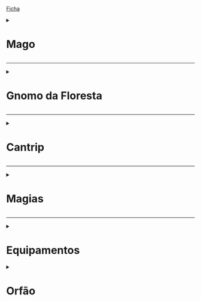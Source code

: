 [Ficha](mago.pdf)


<details>
<summary><h1> Mago </h1></summary>

<img src="mago/cmago.png">

<img src="mago/m1.png">

<img src="mago/m2.png">

<img src="mago/evocacao.png">
</details>

---

<details>
<summary><h1> Gnomo da Floresta </h1></summary>

<img src="raca/g1.png">

<img src="raca/gFloresta.png">

</details>

---

<details>
<summary><h1> Cantrip </h1></summary>

### Espirro Ácido
<img src="magias_truques/cantrip_espirro_ácido.png">

### Raio de Gelo
<img src="magias_truques/cantrip_raio_de_gelo.png">

### Raio de Fogo
<img src="magias_truques/cantrip_raio_de_fogo.png">

### Toque Arrepiante
<img src="magias_truques/cantrip_toque_arrepiante.png">

### Ilusao Menor
<img src="magias_truques/cantrip-ilusao_menor.png">


</details>

---

<details>
<summary><h1>Magias </h1></summary>

## 1

###  Armadura Arcana
<img src="magias_truques/magia_armadura_arcana.png">

### Mãos Flamejantes
<img src="magias_truques/maos_flamejantes.png">

### Compreender Idiomas
<img src="magias_truques/Compreender Idiomas.png">

### Misseis Magicos
<img src="magias_truques/Misseis_magicos.png">

### Convocar Familiar
<img src="magias_truques/convocar_familiar.png">

### Detectar Magia
<img src="magias_truques/magia_detectar_magia.png">

### Identificacao
<img src="magias_truques/indetificacao.png">

### Escudo Arcano
<img src="magias_truques/escudo_arcano.png">

---

## 2

### Raio Ardente
<img src="magias_truques/raio_ardente.png">

### Despedaçar
<img src="magias_truques/despedacar.png">

### Esfera Flamejante
<img src="magias_truques/Esfera_flamejante.png">

### Passo Nebuloso
<img src="magias_truques/passo_nebuloso.png">

---

## 3

### Bola de Fogo
<img src="magias_truques/bola_de_fogo.png">

### Voo
<img src="magias_truques/voo.png">

### ContraMágica
<img src="magias_truques/contramagica.png">

### Dissipar Magia
<img src="magias_truques/dissiparmagia.png">

---

## 4

### Conjurar Elementais Menores
<img src="magias_truques/conjurar.png">

### Escudo de Fogo
<img src="magias_truques/escudo_de_fogo.png">

### Metamorfose
<img src="magias_truques/metamorfose.png">

### Moldar Rochas
<img src="magias_truques/moldar_rochas.png">

---

## 5

### Mao de Bigby
<img src="magias_truques/mao_de_bigby.png">

### Muralha de Energia
<img src="magias_truques/muralha_de_energia.png">

</details>


---

<details>
<summary><h1> Equipamentos </h1></summary>

### Wand 
<img src="wand of entangle.png">

<img src="constricao.png">

### Adaga e pacote de explorador

<img src="adaga.png">

</details>

<details>
<summary><h1>Orfão</h1></summary>
<img src="orfao.png">
</details>